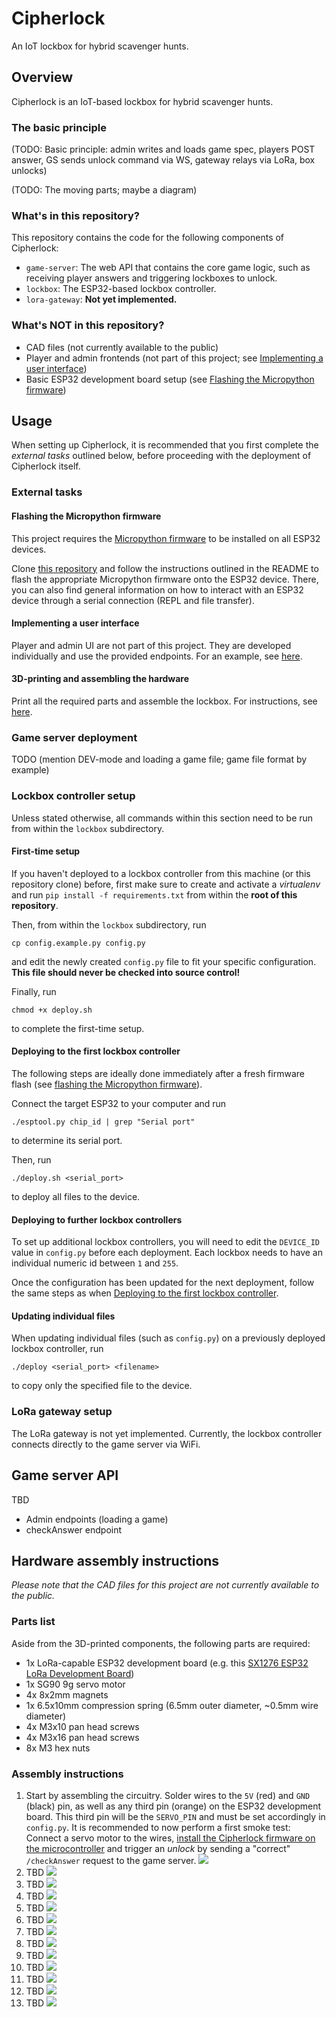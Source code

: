 # Cipherlock
An IoT lockbox for hybrid scavenger hunts.

## Overview
Cipherlock is an IoT-based lockbox for hybrid scavenger hunts.

### The basic principle
(TODO: Basic principle: admin writes and loads game spec, players POST answer, GS sends unlock command via WS, gateway relays via LoRa, box unlocks)

(TODO: The moving parts; maybe a diagram)

### What's in this repository?
This repository contains the code for the following components of Cipherlock:
- `game-server`: The web API that contains the core game logic, such as receiving player answers and triggering lockboxes to unlock.  
- `lockbox`: The ESP32-based lockbox controller.
- `lora-gateway`: **Not yet implemented.**

### What's NOT in this repository?
- CAD files (not currently available to the public)
- Player and admin frontends (not part of this project; see [Implementing a user interface](#implementing-a-user-interface))
- Basic ESP32 development board setup (see [Flashing the Micropython firmware](#flashing-the-micropython-firmware))

## Usage
When setting up Cipherlock, it is recommended that you first complete the _external tasks_ outlined below, before proceeding with the deployment of Cipherlock itself.

### External tasks
#### Flashing the Micropython firmware
This project requires the [Micropython firmware](https://docs.micropython.org/en/latest/esp32/tutorial/index.html) to be installed on all ESP32 devices.

Clone [this repository](https://github.com/SilasBerger/nodemcu-setup) and follow the instructions outlined in the README to flash the appropriate Micropython firmware onto the ESP32 device. There, you can also find general information on how to interact with an ESP32 device through a serial connection (REPL and file transfer).

#### Implementing a user interface
Player and admin UI are not part of this project. They are developed individually and use the provided endpoints. For an example, see [here](https://github.com/SilasBerger/teaching-website/tree/feature/cipherlock-first-unlock).

#### 3D-printing and assembling the hardware
Print all the required parts and assemble the lockbox. For instructions, see [here](#hardware-assembly-instructions).

### Game server deployment
TODO (mention DEV-mode and loading a game file; game file format by example)

### Lockbox controller setup
Unless stated otherwise, all commands within this section need to be run from within the `lockbox` subdirectory.

#### First-time setup
If you haven't deployed to a lockbox controller from this machine (or this repository clone) before, first make sure to create and activate a _virtualenv_ and run `pip install -f requirements.txt` from within the **root of this repository**.

Then, from within the `lockbox` subdirectory, run

```shell
cp config.example.py config.py 
```

and edit the newly created `config.py` file to fit your specific configuration. **This file should never be checked into source control!**

Finally, run

```shell
chmod +x deploy.sh
```

to complete the first-time setup.

#### Deploying to the first lockbox controller
The following steps are ideally done immediately after a fresh firmware flash (see [flashing the Micropython firmware](#flashing-the-micropython-firmware)).

Connect the target ESP32 to your computer and run

```shell
./esptool.py chip_id | grep "Serial port"
```

to determine its serial port.

Then, run 

```shell
./deploy.sh <serial_port>
```

to deploy all files to the device.

#### Deploying to further lockbox controllers
To set up additional lockbox controllers, you will need to edit the `DEVICE_ID` value in `config.py` before each deployment. Each lockbox needs to have an individual numeric id between `1` and `255`.

Once the configuration has been updated for the next deployment, follow the same steps as when [Deploying to the first lockbox controller](#deploying-to-the-first-lockbox-controller).

#### Updating individual files
When updating individual files (such as `config.py`) on a previously deployed lockbox controller, run

```shell
./deploy <serial_port> <filename>
```

to copy only the specified file to the device.

### LoRa gateway setup
The LoRa gateway is not yet implemented. Currently, the lockbox controller connects directly to the game server via WiFi.

## Game server API
TBD
- Admin endpoints (loading a game)
- checkAnswer endpoint

## Hardware assembly instructions
_Please note that the CAD files for this project are not currently available to the public._

### Parts list
Aside from the 3D-printed components, the following parts are required:
- 1x LoRa-capable ESP32 development board (e.g. this [SX1276 ESP32 LoRa Development Board](https://www.aliexpress.com/item/1005005967763162.html))
- 1x SG90 9g servo motor
- 4x 8x2mm magnets
- 1x 6.5x10mm compression spring (6.5mm outer diameter, ~0.5mm wire diameter)
- 4x M3x10 pan head screws
- 4x M3x16 pan head screws
- 8x M3 hex nuts

### Assembly instructions
1. Start by assembling the circuitry. Solder wires to the `5V` (red) and `GND` (black) pin, as well as any third pin (orange) on the ESP32 development board. This third pin will be the `SERVO_PIN` and must be set accordingly in `config.py`. It is recommended to now perform a first smoke test: Connect a servo motor to the wires, [install the Cipherlock firmware on the microcontroller](#deploying-to-the-first-lockbox-controller) and trigger an _unlock_ by sending a "correct" `/checkAnswer` request to the game server.
    ![](doc/img/assembly/01-circuitry.jpeg)
2. TBD
   ![](doc/img/assembly/02-servo.jpeg)
3. TBD
   ![](doc/img/assembly/03-lid.jpeg)
4. TBD
   ![](doc/img/assembly/04-base-full.jpeg)
5. TBD
   ![](doc/img/assembly/05-base-front.jpeg)
6. TBD
   ![](doc/img/assembly/06-base-rear.jpeg)
7. TBD
   ![](doc/img/assembly/07-hinges.jpeg)
8. TBD
   ![](doc/img/assembly/08-levitating-lid.jpeg)
9. TBD
   ![](doc/img/assembly/09-hinge-nut.jpeg)
10. TBD
    ![](doc/img/assembly/10_hinge_fully_assembled.jpeg)
11. TBD
    ![](doc/img/assembly/11_putting_everything_together.jpeg)
12. TBD
    ![](doc/img/assembly/12_cover.jpeg)
13. TBD
    ![](doc/img/assembly/13_done.jpeg)
